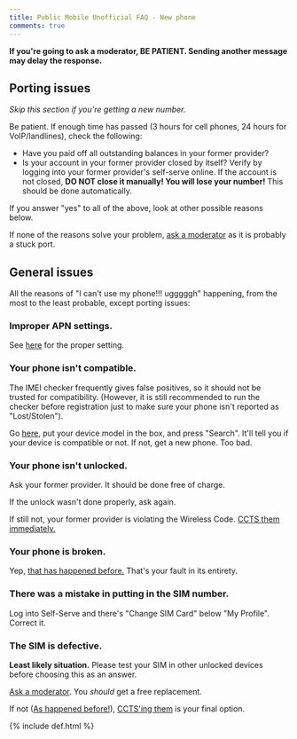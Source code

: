 ```yaml
---
title: Public Mobile Unofficial FAQ - New phone
comments: true
---
```


**If you're going to ask a moderator, BE PATIENT. Sending another message may delay the response.**


## Porting issues
*Skip this section if you're getting a new number.*

Be patient. If enough time has passed (3 hours for cell phones, 24 hours for VoIP/landlines), check the following:

* Have you paid off all outstanding balances in your former provider?
* Is your account in your former provider closed by itself? Verify by logging into your former provider's self-serve online. If the account is not closed, **DO NOT close it manually! You will lose your number!** This should be done automatically.

If you answer "yes" to all of the above, look at other possible reasons below.

If none of the reasons solve your problem, [ask a moderator](https://productioncommunity.publicmobile.ca/t5/Knowledge-Base/The-Public-Mobile-Moderator-Team/ta-p/251759) as it is probably a stuck port.

## General issues
All the reasons of "I can't use my phone!!! ugggggh" happening, from the most to the least probable, except porting issues:

### Improper APN settings.
See [here](https://apn-canada.gishan.net/en/apn/public-mobile) for the proper setting.

### Your phone isn't compatible.
The IMEI checker frequently gives false positives, so it should not be trusted for compatibility. (However, it is still recommended to run the checker before registration just to make sure your phone isn't reported as "Lost/Stolen").

Go [here](https://www.frequencycheck.com/carrier-compatibility/Lzarn/public-mobile-canada/devices), put your device model in the box, and press "Search". It'll tell you if your device is compatible or not. If not, get a new phone. Too bad.

### Your phone isn't unlocked.
Ask your former provider. It should be done free of charge.

If the unlock wasn't done properly, ask again.

If still not, your former provider is violating the Wireless Code. [CCTS them immediately.](https://www.ccts-cprst.ca/for-consumers/complaints/complaint-form/)

### Your phone is broken.
Yep, [that has happened before.](https://productioncommunity.publicmobile.ca/t5/Getting-Started/Inserted-new-activated-and-unlcoked-sim-but-service-signal-not/m-p/267727/highlight/true#M47290) That's your fault in its entirety.

### There was a mistake in putting in the SIM number.
Log into Self-Serve and there's "Change SIM Card" below "My Profile". Correct it.

### The SIM is defective.
**Least likely situation.** Please test your SIM in other unlocked devices before choosing this as an answer.

[Ask a moderator](https://productioncommunity.publicmobile.ca/t5/Knowledge-Base/The-Public-Mobile-Moderator-Team/ta-p/251759). You *should* get a free replacement.

If not ([As happened before!](https://productioncommunity.publicmobile.ca/t5/Getting-Started/Defective-sim-no-refund/m-p/244614)), [CCTS'ing them](https://www.ccts-cprst.ca/for-consumers/complaints/complaint-form/) is your final option.

{% include def.html %}
